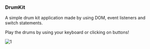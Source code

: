 ### DrumKit
A simple drum kit application made by using DOM, event listeners and switch statements.

Play the drums by using your keyboard or clicking on buttons!

![1](https://user-images.githubusercontent.com/34137527/187040105-44b028d1-4e67-4dda-b6e4-e217809b0ec4.PNG)
